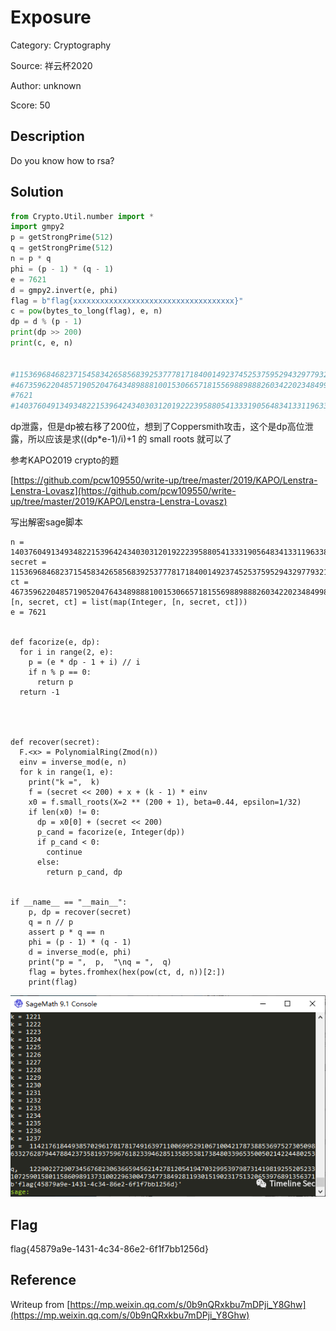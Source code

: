 # Exposure

Category: Cryptography

Source: 祥云杯2020

Author: unknown

Score: 50

## Description

Do you know how to rsa?

## Solution

```python
from Crypto.Util.number import *
import gmpy2
p = getStrongPrime(512)
q = getStrongPrime(512)
n = p * q
phi = (p - 1) * (q - 1)
e = 7621
d = gmpy2.invert(e, phi)
flag = b"flag{xxxxxxxxxxxxxxxxxxxxxxxxxxxxxxxxxxxx}"
c = pow(bytes_to_long(flag), e, n)
dp = d % (p - 1)
print(dp >> 200)
print(c, e, n)


#1153696846823715458342658568392537778171840014923745253759529432977932183322553944430236879985
#46735962204857190520476434898881001530665718155698898882603422023484998388668858692912250418134186095459060506275961050676051693220280588047233628259880712415593039977585805890920089318643002597837000049626154900908543384761210358835843974072960080857150727010985827690190496793207012355214605393036388807616
#7621
#140376049134934822153964243403031201922239588054133319056483413311963385321279682186354948441840374124640187894619689719746347334298621083485494086361152915457458004998419817456902929318697902819798254427945343361548635794308362823239150919240307072688623000747781103375481834571274423004856276841225675241863
```

dp泄露，但是dp被右移了200位，想到了Coppersmith攻击，这个是dp高位泄露，所以应该是求((dp*e-1)/i)+1 的 small roots 就可以了

参考KAPO2019 crypto的题

[https://github.com/pcw109550/write-up/tree/master/2019/KAPO/Lenstra-Lenstra-Lovasz](https://github.com/pcw109550/write-up/tree/master/2019/KAPO/Lenstra-Lenstra-Lovasz)

写出解密sage脚本

```
n = 140376049134934822153964243403031201922239588054133319056483413311963385321279682186354948441840374124640187894619689719746347334298621083485494086361152915457458004998419817456902929318697902819798254427945343361548635794308362823239150919240307072688623000747781103375481834571274423004856276841225675241863
secret = 1153696846823715458342658568392537778171840014923745253759529432977932183322553944430236879985
ct = 46735962204857190520476434898881001530665718155698898882603422023484998388668858692912250418134186095459060506275961050676051693220280588047233628259880712415593039977585805890920089318643002597837000049626154900908543384761210358835843974072960080857150727010985827690190496793207012355214605393036388807616
[n, secret, ct] = list(map(Integer, [n, secret, ct]))
e = 7621


def facorize(e, dp):
  for i in range(2, e):
    p = (e * dp - 1 + i) // i
    if n % p == 0:
      return p
  return -1




def recover(secret):
  F.<x> = PolynomialRing(Zmod(n))
  einv = inverse_mod(e, n)
  for k in range(1, e):
    print("k =",  k)
    f = (secret << 200) + x + (k - 1) * einv
    x0 = f.small_roots(X=2 ** (200 + 1), beta=0.44, epsilon=1/32)
    if len(x0) != 0:
      dp = x0[0] + (secret << 200)
      p_cand = facorize(e, Integer(dp))
      if p_cand < 0:
        continue
      else:
        return p_cand, dp


if __name__ == "__main__":
    p, dp = recover(secret)
    q = n // p
    assert p * q == n
    phi = (p - 1) * (q - 1)
    d = inverse_mod(e, phi)
    print("p = ",  p,  "\nq = ",  q)
    flag = bytes.fromhex(hex(pow(ct, d, n))[2:])
    print(flag)
```

![图片](../../assets/Exposure1.png)

## Flag

flag{45879a9e-1431-4c34-86e2-6f1f7bb1256d}

## Reference

Writeup from [https://mp.weixin.qq.com/s/0b9nQRxkbu7mDPji_Y8Ghw](https://mp.weixin.qq.com/s/0b9nQRxkbu7mDPji_Y8Ghw)

